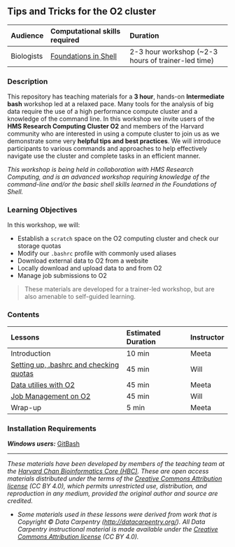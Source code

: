 ## Tips and Tricks for the O2 cluster

| Audience | Computational skills required | Duration |
:----------|:----------|:----------|
| Biologists | [Foundations in Shell](https://hbctraining.github.io/Training-modules/Basic_shell/) | 2-3 hour workshop (~2-3 hours of trainer-led time) |


### Description

This repository has teaching materials for a **3 hour**, hands-on **Intermediate bash** workshop led at a relaxed pace. Many tools for the analysis of big data require the use of a high performance compute cluster and a knowledge of the command line. In this workshop we invite users of the **HMS Research Computing Cluster O2** and members of the Harvard community who are interested in using a compute cluster to join us as we demonstrate some very **helpful tips and best practices**. We will introduce participants to various commands and approaches to help effectively navigate use the cluster and complete tasks in an efficient manner. 

_This workshop is being held in collaboration with HMS Research Computing, and is an advanced workshop requiring knowledge of the command-line and/or the basic shell skills learned in the Foundations of Shell._

### Learning Objectives

In this workshop, we will:

- Establish a `scratch` space on the O2 computing cluster and check our storage quotas
- Modify our `.bashrc` profile with commonly used aliases
- Download external data to O2 from a website
- Locally download and upload data to and from O2
- Manage job submissions to O2 

> These materials are developed for a trainer-led workshop, but are also amenable to self-guided learning.


### Contents

| Lessons            | Estimated Duration | Instructor |
|:------------------------|:----------|:--------|
| Introduction | 10 min | Meeta |
| [Setting up, .bashrc and checking quotas](lessons/best_practices.md) | 45 min | Will |
| [Data utilies with O2](lessons/moving_files.md) | 45 min | Meeta |
| [Job Management on O2](lessons/job_managment.md) | 45 min | Will |
| Wrap-up | 5 min | Meeta |

### Installation Requirements


***Windows users:***
[GitBash](https://git-scm.com/download/win)

---

*These materials have been developed by members of the teaching team at the [Harvard Chan Bioinformatics Core (HBC)](http://bioinformatics.sph.harvard.edu/). These are open access materials distributed under the terms of the [Creative Commons Attribution license](https://creativecommons.org/licenses/by/4.0/) (CC BY 4.0), which permits unrestricted use, distribution, and reproduction in any medium, provided the original author and source are credited.*

* *Some materials used in these lessons were derived from work that is Copyright © Data Carpentry (http://datacarpentry.org/). 
All Data Carpentry instructional material is made available under the [Creative Commons Attribution license](https://creativecommons.org/licenses/by/4.0/) (CC BY 4.0).*
